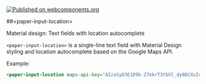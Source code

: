 [![Published on webcomponents.org](https://img.shields.io/badge/webcomponents.org-published-blue.svg)](https://www.webcomponents.org/element/MacTheZazou/paper-input-location)

##&lt;paper-input-location&gt;

Material design: Text fields with location autocomplete

`<paper-input-location>` is a single-line text field with Material Design styling and location autocomplete based on the Google Maps API.

Example:

<!--
```
<custom-element-demo>
  <template>
    <link rel="import" href="paper-input-location.html">
    <style>
      paper-input-location {
        height: 230px;
    }
    </style>
    <next-code-block></next-code-block>
  </template>
</custom-element-demo>
```
-->
```html
<paper-input-location maps-api-key="AIzaSyD3E1D9b-Z7ekrT3tbhl_dy8DCXuIuDDRc" label="Place"></paper-input-location>
```
